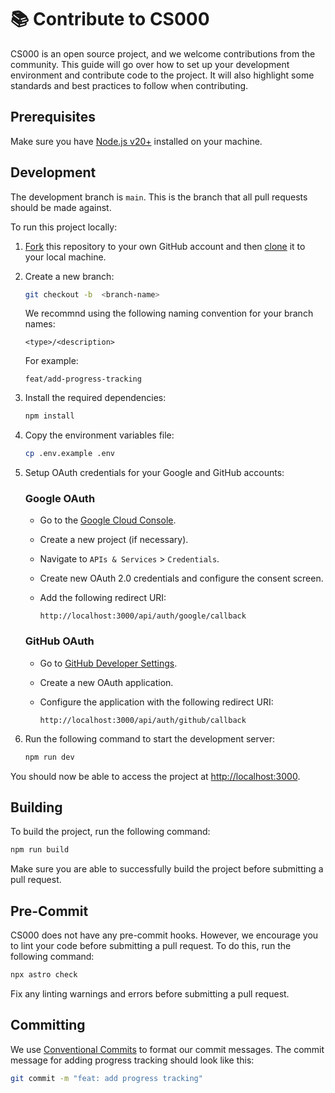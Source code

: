 # 📚 Contribute to CS000

CS000 is an open source project, and we welcome contributions from the community. This guide will go over how to set up your development environment and contribute code to the project. It will also highlight some standards and best practices to follow when contributing.

## Prerequisites

Make sure you have [Node.js v20+](https://nodejs.org/en/) installed on your machine.

## Development

The development branch is `main`. This is the branch that all pull requests should be made against.

To run this project locally:

1.  [Fork](https://github.com/anav5704/CS000/fork/) this repository to your
    own GitHub account and then
    [clone](https://help.github.com/articles/cloning-a-repository/) it to your local machine.

2.  Create a new branch:

    ```sh
    git checkout -b  <branch-name>
    ```

    We recommnd using the following naming convention for your branch names:

    ```plaintext
    <type>/<description>
    ```

    For example:

    ```plaintext
    feat/add-progress-tracking
    ```

3.  Install the required dependencies:

    ```sh
    npm install
    ```

4.  Copy the environment variables file:

    ```sh
    cp .env.example .env
    ```

5.  Setup OAuth credentials for your Google and GitHub accounts:

    ### Google OAuth

    -   Go to the [Google Cloud Console](https://console.cloud.google.com/).
    -   Create a new project (if necessary).
    -   Navigate to `APIs & Services` > `Credentials`.
    -   Create new OAuth 2.0 credentials and configure the consent screen.
    -   Add the following redirect URI:

        ```plaintext
        http://localhost:3000/api/auth/google/callback
        ```

    ### GitHub OAuth

    -   Go to [GitHub Developer Settings](https://github.com/settings/developers).
    -   Create a new OAuth application.
    -   Configure the application with the following redirect URI:

        ```plaintext
        http://localhost:3000/api/auth/github/callback
        ```

6.  Run the following command to start the development server:

    ```sh
    npm run dev
    ```

You should now be able to access the project at [http://localhost:3000](http://localhost:3000).

## Building

To build the project, run the following command:

```sh
npm run build
```

Make sure you are able to successfully build the project before submitting a pull request.

## Pre-Commit

CS000 does not have any pre-commit hooks. However, we encourage you to lint your code before submitting a pull request. To do this, run the following command:

```sh
npx astro check
```

Fix any linting warnings and errors before submitting a pull request.

## Committing

We use [Conventional Commits](https://www.conventionalcommits.org/en/v1.0.0/) to format our commit messages. The commit message for adding progress tracking should look like this:

```sh
git commit -m "feat: add progress tracking"
```
